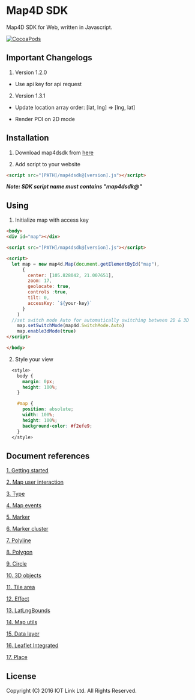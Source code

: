 # Map4D SDK

Map4D SDK for Web, written in Javascript.

[![CocoaPods](https://raw.githubusercontent.com/iotlinkadmin/map4d-web-sdk/master/sdk/map4dweb.png)](https://map4d.vn) 

## Important Changelogs

1. Version 1.2.0

- Use api key for api request

2. Version 1.3.1

- Update location array order: [lat, lng] => [lng, lat]

- Render POI on 2D mode

## Installation

1. Download map4dsdk from [here](https://raw.githubusercontent.com/iotlinkadmin/map4d-web-sdk/master/sdk/map4dsdk@1.3.2.prod)

2. Add script to your website
```html
<script src="[PATH]/map4dsdk@[version].js"></script>
```

***Note: SDK script name must contains "map4dsdk@"***

## Using

1. Initialize map with access key

```html
<body>
<div id="map"></div>

<script src="[PATH]/map4dsdk@[version].js"></script>

<script>
  let map = new map4d.Map(document.getElementById("map"),
      {
        center: [105.828042, 21.007651],
        zoom: 17,
        geolocate: true,
        controls :true,
        tilt: 0,        
        accessKey: `${your-key}`
      }
    )
  //set switch mode Auto for automatically switching between 2D & 3D
	map.setSwitchMode(map4d.SwitchMode.Auto)
	map.enable3dMode(true)
</script>

</body>
```

2. Style your view

```css
  <style>
	body {
	  margin: 0px;
	  height: 100%;
	}

	#map {
	  position: absolute;
	  width: 100%;
	  height: 100%;
	  background-color: #f2efe9;
	}
  </style>
  ```

## Document references
[1. Getting started](https://github.com/iotlinkadmin/map4d-web-sdk/blob/master/docs/vi/1.3/0-getting-started.md) 

[2. Map user interaction](https://github.com/iotlinkadmin/map4d-web-sdk/blob/master/docs/vi/1.3/1-map-user-interaction.md) 

[3. Type](https://github.com/iotlinkadmin/map4d-web-sdk/blob/master/docs/vi/1.3/2-type.md)

[4. Map events](https://github.com/iotlinkadmin/map4d-web-sdk/blob/master/docs/vi/1.3/3-map-events.md)

[5. Marker](https://github.com/iotlinkadmin/map4d-web-sdk/blob/master/docs/vi/1.3/4-marker.md)

[6. Marker cluster](https://github.com/iotlinkadmin/map4d-web-sdk/tree/master/docs/vi/1.3/5-marker-cluster.md)

[7. Polyline](https://github.com/iotlinkadmin/map4d-web-sdk/blob/master/docs/vi/1.3/6-polyline.md)

[8. Polygon](https://github.com/iotlinkadmin/map4d-web-sdk/blob/master/docs/vi/1.3/7-polygon.md)

[9. Circle](https://github.com/iotlinkadmin/map4d-web-sdk/blob/master/docs/vi/1.3/8-circle.md)

[10. 3D objects](https://github.com/iotlinkadmin/map4d-web-sdk/blob/master/docs/vi/1.3/9-3d-objects.md)

[11. Tile area](https://github.com/iotlinkadmin/map4d-web-sdk/blob/master/docs/vi/1.3/10-tile-area.md)

[12. Effect](https://github.com/iotlinkadmin/map4d-web-sdk/blob/master/docs/vi/1.3/11-effect-map.md)

[13. LatLngBounds](https://github.com/iotlinkadmin/map4d-web-sdk/blob/master/docs/vi/1.3/12-lat-lng-bounds.md)

[14. Map utils](https://github.com/iotlinkadmin/map4d-web-sdk/blob/master/docs/vi/1.3/13-map-utils.md)

[15. Data layer](https://github.com/iotlinkadmin/map4d-web-sdk/blob/master/docs/vi/1.3/14-data-layer.md)

[16. Leaflet Integrated](https://github.com/iotlinkadmin/map4d-web-sdk/blob/master/docs/vi/1.3/15-leaflet-integrated.md)

[17. Place](https://github.com/iotlinkadmin/map4d-web-sdk/blob/master/docs/vi/1.3/16-place.md)

License
-------

Copyright (C) 2016 IOT Link Ltd. All Rights Reserved.
